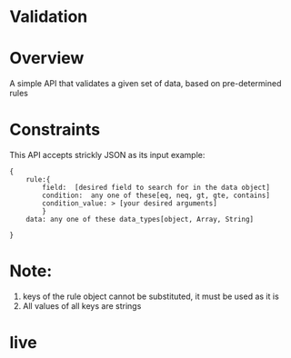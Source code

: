 # Validation
# Overview
A simple API that validates a given set of data, based on pre-determined rules

# Constraints
This API accepts strickly JSON as its input
example:
``` 
{
    rule:{
        field:  [desired field to search for in the data object]
        condition:  any one of these[eq, neq, gt, gte, contains]
        condition_value: > [your desired arguments]
        }
    data: any one of these data_types[object, Array, String]
    
}
```
# **Note:**
1. keys of the rule object cannot be substituted, it must be used as it is
2. All values of all keys are strings
# live

